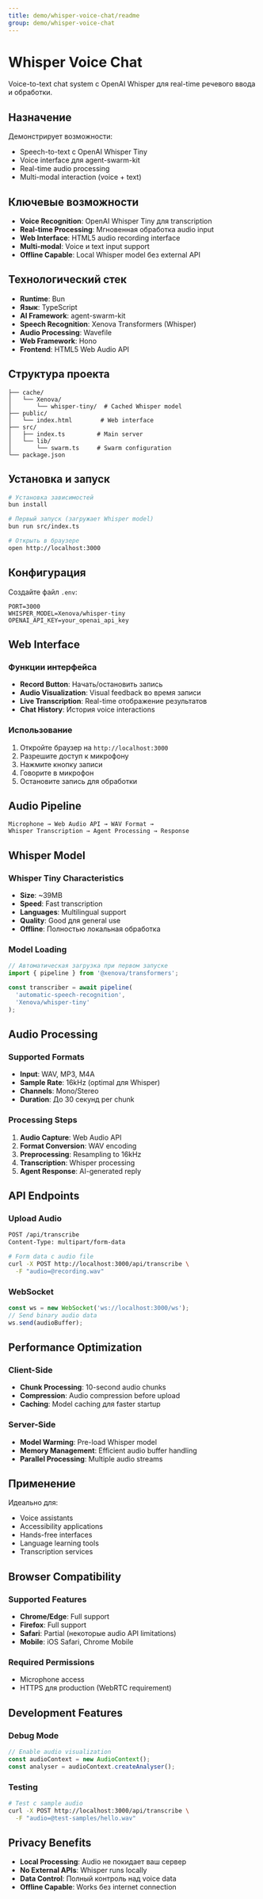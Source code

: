 ```yaml
---
title: demo/whisper-voice-chat/readme
group: demo/whisper-voice-chat
---
```


# Whisper Voice Chat

Voice-to-text chat system с OpenAI Whisper для real-time речевого ввода и обработки.

## Назначение

Демонстрирует возможности:
- Speech-to-text с OpenAI Whisper Tiny
- Voice interface для agent-swarm-kit
- Real-time audio processing
- Multi-modal interaction (voice + text)

## Ключевые возможности

- **Voice Recognition**: OpenAI Whisper Tiny для transcription
- **Real-time Processing**: Мгновенная обработка audio input
- **Web Interface**: HTML5 audio recording interface
- **Multi-modal**: Voice и text input support
- **Offline Capable**: Local Whisper model без external API

## Технологический стек

- **Runtime**: Bun
- **Язык**: TypeScript
- **AI Framework**: agent-swarm-kit
- **Speech Recognition**: Xenova Transformers (Whisper)
- **Audio Processing**: Wavefile
- **Web Framework**: Hono
- **Frontend**: HTML5 Web Audio API

## Структура проекта

```
├── cache/
│   └── Xenova/
│       └── whisper-tiny/  # Cached Whisper model
├── public/
│   └── index.html        # Web interface
├── src/
│   ├── index.ts         # Main server
│   └── lib/
│       └── swarm.ts     # Swarm configuration
└── package.json
```

## Установка и запуск

```bash
# Установка зависимостей
bun install

# Первый запуск (загружает Whisper model)
bun run src/index.ts

# Открыть в браузере
open http://localhost:3000
```

## Конфигурация

Создайте файл `.env`:

```env
PORT=3000
WHISPER_MODEL=Xenova/whisper-tiny
OPENAI_API_KEY=your_openai_api_key
```

## Web Interface

### Функции интерфейса
- **Record Button**: Начать/остановить запись
- **Audio Visualization**: Visual feedback во время записи
- **Live Transcription**: Real-time отображение результатов
- **Chat History**: История voice interactions

### Использование
1. Откройте браузер на `http://localhost:3000`
2. Разрешите доступ к микрофону
3. Нажмите кнопку записи
4. Говорите в микрофон
5. Остановите запись для обработки

## Audio Pipeline

```
Microphone → Web Audio API → WAV Format → 
Whisper Transcription → Agent Processing → Response
```

## Whisper Model

### Whisper Tiny Characteristics
- **Size**: ~39MB
- **Speed**: Fast transcription
- **Languages**: Multilingual support
- **Quality**: Good для general use
- **Offline**: Полностью локальная обработка

### Model Loading
```javascript
// Автоматическая загрузка при первом запуске
import { pipeline } from '@xenova/transformers';

const transcriber = await pipeline(
  'automatic-speech-recognition',
  'Xenova/whisper-tiny'
);
```

## Audio Processing

### Supported Formats
- **Input**: WAV, MP3, M4A
- **Sample Rate**: 16kHz (optimal для Whisper)
- **Channels**: Mono/Stereo
- **Duration**: До 30 секунд per chunk

### Processing Steps
1. **Audio Capture**: Web Audio API
2. **Format Conversion**: WAV encoding
3. **Preprocessing**: Resampling to 16kHz
4. **Transcription**: Whisper processing
5. **Agent Response**: AI-generated reply

## API Endpoints

### Upload Audio
```bash
POST /api/transcribe
Content-Type: multipart/form-data

# Form data с audio file
curl -X POST http://localhost:3000/api/transcribe \
  -F "audio=@recording.wav"
```

### WebSocket
```javascript
const ws = new WebSocket('ws://localhost:3000/ws');
// Send binary audio data
ws.send(audioBuffer);
```

## Performance Optimization

### Client-Side
- **Chunk Processing**: 10-second audio chunks
- **Compression**: Audio compression before upload
- **Caching**: Model caching для faster startup

### Server-Side
- **Model Warming**: Pre-load Whisper model
- **Memory Management**: Efficient audio buffer handling
- **Parallel Processing**: Multiple audio streams

## Применение

Идеально для:
- Voice assistants
- Accessibility applications
- Hands-free interfaces
- Language learning tools
- Transcription services

## Browser Compatibility

### Supported Features
- **Chrome/Edge**: Full support
- **Firefox**: Full support
- **Safari**: Partial (некоторые audio API limitations)
- **Mobile**: iOS Safari, Chrome Mobile

### Required Permissions
- Microphone access
- HTTPS для production (WebRTC requirement)

## Development Features

### Debug Mode
```javascript
// Enable audio visualization
const audioContext = new AudioContext();
const analyser = audioContext.createAnalyser();
```

### Testing
```bash
# Test с sample audio
curl -X POST http://localhost:3000/api/transcribe \
  -F "audio=@test-samples/hello.wav"
```

## Privacy Benefits

- **Local Processing**: Audio не покидает ваш сервер
- **No External APIs**: Whisper runs locally
- **Data Control**: Полный контроль над voice data
- **Offline Capable**: Works без internet connection